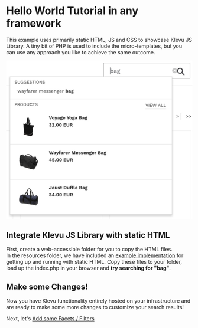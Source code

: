 # Hello World Tutorial in any framework

This example uses primarily static HTML, JS and CSS to showcase Klevu JS Library.
A tiny bit of PHP is used to include the micro-templates,
but you can use any approach you like to achieve the same outcome.

![Klevu Quick Search](/getting-started/1-hello-world/images/intro-quick-search.jpg)

## Integrate Klevu JS Library with static HTML

First, create a web-accessible folder for you to copy the HTML files.  
In the resources folder, we have included an
[example implementation](/getting-started/1-hello-world/custom/resources)
for getting up and running with static HTML. Copy these files to your folder, load up the index.php in your browser and
**try searching for "bag"**.

## Make some Changes!

Now you have Klevu functionality entirely hosted on your infrastructure
and are ready to make some more changes to customize your search results!

Next, let's [Add some Facets / Filters](/getting-started/2-facets/custom)